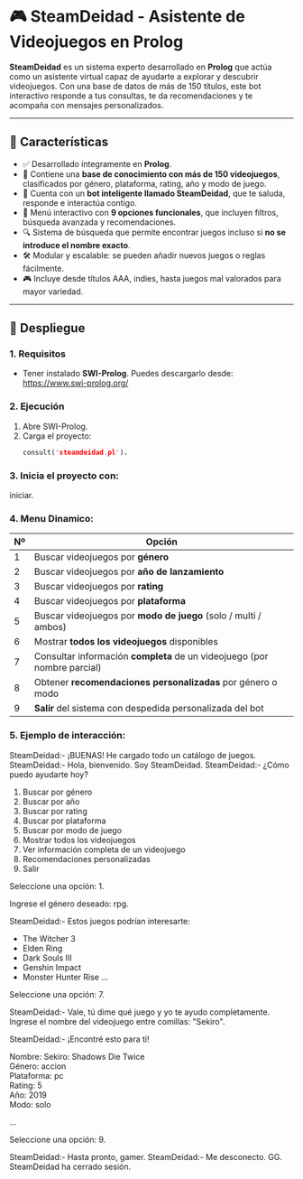 # 🎮 SteamDeidad - Asistente de Videojuegos en Prolog

**SteamDeidad** es un sistema experto desarrollado en **Prolog** que actúa como un asistente virtual capaz de ayudarte a explorar y descubrir videojuegos. Con una base de datos de más de 150 títulos, este bot interactivo responde a tus consultas, te da recomendaciones y te acompaña con mensajes personalizados.

---

## 📌 Características

- ✅ Desarrollado íntegramente en **Prolog**.
- 🧠 Contiene una **base de conocimiento con más de 150 videojuegos**, clasificados por género, plataforma, rating, año y modo de juego.
- 🤖 Cuenta con un **bot inteligente llamado SteamDeidad**, que te saluda, responde e interactúa contigo.
- 🧭 Menú interactivo con **9 opciones funcionales**, que incluyen filtros, búsqueda avanzada y recomendaciones.
- 🔍 Sistema de búsqueda que permite encontrar juegos incluso si **no se introduce el nombre exacto**.
- 🛠️ Modular y escalable: se pueden añadir nuevos juegos o reglas fácilmente.
- 🎮 Incluye desde títulos AAA, indies, hasta juegos mal valorados para mayor variedad.

---

## 🚀 Despliegue

### 1. Requisitos
- Tener instalado **SWI-Prolog**. Puedes descargarlo desde: https://www.swi-prolog.org/

### 2. Ejecución
1. Abre SWI-Prolog.
2. Carga el proyecto:
   ```prolog
   consult('steamdeidad.pl').

   
### 3. Inicia el proyecto con:
 iniciar.

### 4. Menu Dinamico:
| Nº | Opción                                                                   |
| -- | ------------------------------------------------------------------------ |
| 1  | Buscar videojuegos por **género**                                        |
| 2  | Buscar videojuegos por **año de lanzamiento**                            |
| 3  | Buscar videojuegos por **rating**                                        |
| 4  | Buscar videojuegos por **plataforma**                                    |
| 5  | Buscar videojuegos por **modo de juego** (solo / multi / ambos)          |
| 6  | Mostrar **todos los videojuegos** disponibles                            |
| 7  | Consultar información **completa** de un videojuego (por nombre parcial) |
| 8  | Obtener **recomendaciones personalizadas** por género o modo             |
| 9  | **Salir** del sistema con despedida personalizada del bot                |


### 5. Ejemplo de interacción:
SteamDeidad:- ¡BUENAS! He cargado todo un catálogo de juegos.
SteamDeidad:- Hola, bienvenido. Soy SteamDeidad.
SteamDeidad:- ¿Cómo puedo ayudarte hoy?

1. Buscar por género
2. Buscar por año
3. Buscar por rating
4. Buscar por plataforma
5. Buscar por modo de juego
6. Mostrar todos los videojuegos
7. Ver información completa de un videojuego
8. Recomendaciones personalizadas
9. Salir

Seleccione una opción: 1.

Ingrese el género deseado: rpg.

SteamDeidad:- Estos juegos podrían interesarte:
- The Witcher 3
- Elden Ring
- Dark Souls III
- Genshin Impact
- Monster Hunter Rise
...

Seleccione una opción: 7.

SteamDeidad:- Vale, tú dime qué juego y yo te ayudo completamente.  
Ingrese el nombre del videojuego entre comillas: "Sekiro".

SteamDeidad:- ¡Encontré esto para ti!

Nombre: Sekiro: Shadows Die Twice  
Género: accion  
Plataforma: pc  
Rating: 5  
Año: 2019  
Modo: solo

...

Seleccione una opción: 9.

SteamDeidad:- Hasta pronto, gamer.
SteamDeidad:- Me desconecto. GG.
SteamDeidad ha cerrado sesión.



